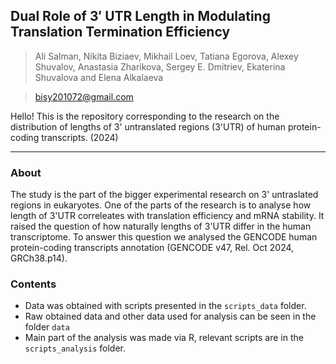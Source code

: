 ## Dual Role of 3′ UTR Length in Modulating Translation Termination Efficiency ## 


> Ali Salman, Nikita Biziaev, Mikhail Loev, Tatiana Egorova, Alexey Shuvalov, Anastasia Zharikova, Sergey E. Dmitriev, Ekaterina Shuvalova and Elena Alkalaeva

> bisy201072@gmail.com

Hello! This is the repository corresponding to the research on the distribution of lengths of 3' untranslated regions (3'UTR) of human protein-coding transcripts. (2024)

---
### About

The study is the part of the bigger experimental research on 3' untraslated regions in eukaryotes. One of the parts of the research is to analyse how length of 3'UTR correleates with translation efficiency and mRNA stability.
It raised the question of how naturally lengths of 3'UTR differ in the human transcriptome. To answer this question we analysed the GENCODE human protein-coding transcripts annotation (GENCODE v47, Rel. Oct 2024, GRCh38.p14).

### Contents

- Data was obtained with scripts presented in the `scripts_data` folder. 
- Raw obtained data and other data used for analysis can be seen in the folder `data`
- Main part of the analysis was made via R, relevant scripts are in the `scripts_analysis` folder. 

